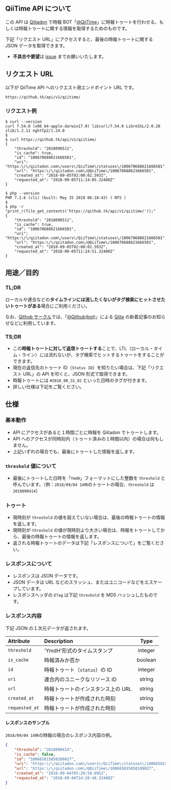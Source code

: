 ## QiiTime API について

この API は [Qiitadon](https://qiitadon.com/) で時報 BOT「[@​QiiTime​](https://qiitadon.com/@QiiTime)」に時報トゥートを行わせる、もしくは時報トゥートに関する情報を取得するためのものです。

下記「リクエスト URL」にアクセスすると、最後の時報トゥートに関する JSON データを取得できます。

- **不具合や要望**は [issue](https://github.com/Qithub-BOT/Qithub-ORG/issues) までお願いいたします。


## リクエスト URL

以下が QiiTime API へのリクエスト用エンドポイント URL です。

```
https://qithub.tk/api/v1/qiitime/
```

### リクエスト例

```shell
$ curl --version
curl 7.54.0 (x86_64-apple-darwin17.0) libcurl/7.54.0 LibreSSL/2.0.20 zlib/1.2.11 nghttp2/1.24.0
$ 
$ curl https://qithub.tk/api/v1/qiitime/
{
    "threshold": "2018090511",
    "is_cache": true,
    "id": "100670688621666501",
    "uri": "https:\/\/qiitadon.com\/users\/QiiTime\/statuses\/100670688621666501",
    "url": "https:\/\/qiitadon.com\/@QiiTime\/100670688621666501",
    "created_at": "2018-09-05T02:00:02.593Z",
    "requested_at": "2018-09-05T11:14:05.32400Z"
}
```

```shell
$ php --version
PHP 7.2.6 (cli) (built: May 25 2018 06:18:43) ( NTS )
$ 
$ php -r "print_r(file_get_contents('https://qithub.tk/api/v1/qiitime/'));"
{
    "threshold": "2018090511",
    "is_cache": true,
    "id": "100670688621666501",
    "uri": "https:\/\/qiitadon.com\/users\/QiiTime\/statuses\/100670688621666501",
    "url": "https:\/\/qiitadon.com\/@QiiTime\/100670688621666501",
    "created_at": "2018-09-05T02:00:02.593Z",
    "requested_at": "2018-09-05T11:24:51.32400Z"
}
```

## 用途／目的

### TL;DR

ローカルや連合などの**タイムラインには流したくないがタグ検索にヒットさせたいトゥートがある**場合にご利用ください。

なお、[Qithub サークル](https://github.com/Qithub-BOT/Qithub-ORG/)では、「[@​Qithub​(bot)​](https://qiitadon.com/@qithub)」による [Qiita](https://qiita.com/) の新着記事のお知らせなどに利用しています。

### TS;DR

- この**時報トゥートに対して返信トゥートする**ことで、LTL（ローカル・タイム・ライン）には流れないが、タグ検索でヒットするトゥートをすることができます。
- 現在の返信先のトゥート ID（`Status ID`）を知りたい場合は、下記「リクエスト URL」の API を叩くと、JSON 形式で取得できます。
- 時報トゥートには `#2018_08_31_02` といった日時のタグが付きます。
- 詳しい仕様は下記をご覧ください。


## 仕様

### 基本動作

- API にアクセスがあると１時間ごとに時報を Qiitadon でトゥートします。
- API へのアクセスが同時刻内（トゥート済みの１時間以内）の場合は何もしません。
- 上記いずれの場合でも、最後にトゥートした情報を返します。


### `threshold` 値について

- 最後にトゥートした日時を「`YmdH`」フォーマットにした整数を `threshold` と呼んでいます。（例：`2018/09/04 14時`のトゥートの場合、`threshold` は`2018090414`）


### トゥート

- 現時刻が `threshold` の値を超えていない場合は、最後の時報トゥートの情報を返します。
- 現時刻が `threshold` の値が現時刻より大きい場合は、時報をトゥートしてから、最後の時報トゥートの情報を返します。
- 返される時報トゥートのデータは下記「レスポンスについて」をご覧ください。


### レスポンスについて

- レスポンスは JSON データです。
- JSON データは URL などのスラッシュ、またはユニコードなどをエスケープしています。
- レスポンスヘッダの `ETag` は下記 `threshold` を MD5 ハッシュしたものです。


### レスポンス内容

下記 JSON の１次元データが返されます。

|Attribute    |Description                               |Type     |
|:------------- |:-------------------------------------- |:-------:|
| `threshold`   | 'YmdH'形式のタイムスタンプ             | integer |
| `is_cache`    | 時報済みか否か                         | boolean |
| `id`          | 時報トゥート（`status`）の ID          | integer |
| `uri`         | 連合内のユニークなリソース ID          | string  |
| `url`         | 時報トゥートのインスタンス上の URL     | string  |
| `created_at`  | 時報トゥートが作成された時刻           | string  |
| `requested_at`| 時報トゥートが作成された時刻           | string  |


#### レスポンスのサンプル

`2018/09/04 14時`の時報の場合のレスポンス内容の例。

```json
{
    "threshold": "2018090414",
    "is_cache": false,
    "id": "100665815858109827",
    "uri": "https:\/\/qiitadon.com\/users\/QiiTime\/statuses\/100665815858109827",
    "url": "https:\/\/qiitadon.com\/@QiiTime\/100665815858109827",
    "created_at": "2018-09-04T05:20:50.095Z",
    "requested_at": "2018-09-04T14:20:48.32400Z"
}
```
